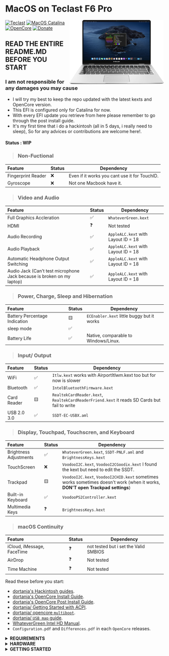 # MacOS on Teclast F6 Pro

<img align="right" src="/Other/Pics/F6_Pro.png" alt="Teclast F6 Pro macOS Hackintosh OpenCore" width="300">

[![Teclast](https://img.shields.io/badge/Teclast-F6%20PRO-blue)](https://www.teclast.com/en/zt/nb/F6Pro/)
[![MacOS Catalina](https://img.shields.io/badge/Catalina-10.15-red.svg)](https://www.apple.com/)
[![OpenCore](https://img.shields.io/badge/OpenCore-0.7.8-blue)](https://github.com/acidanthera/OpenCorePkg/releases/latest)
[![Donate](https://img.shields.io/badge/-Buy%20me%20a%20coffee-orange.svg)](https://www.buymeacoffee.com/Foxsterx3)

## READ THE ENTIRE README.MD BEFORE YOU START

### I am not responsible for any damages you may cause

- I will try my best to keep the repo updated with the latest kexts and OpenCore version.
- This EFI is configured only for Catalina for now.
- With every EFI update you retrieve from here please remember to go through the post install guide.
- It's my first time that i do a hackintosh (all in 5 days, i really need to sleep), So for any advices or contributions are welcome here!. 

#### Status : WIP

> ### Non-Fuctional

| Feature                              | Status | Dependency          |
| :----------------------------------- | ------ | ------------------- |
| Fingerprint Reader                   | ❌   | Even if it works you cant use it for TouchID. |
| Gyroscope                            | ❌   | Not one Macbook have it. |


> ### Video and Audio

| Feature                              | Status | Dependency          |
| :----------------------------------- | ------ | ------------------- |
| Full Graphics Accleration            | ✅   | `WhateverGreen.kext`  |
| HDMI                                 | ❓   |  Not tested           |
| Audio Recording                      | ✅   | `AppleALC.kext` with Layout ID = 18   |
| Audio Playback                       | ✅   | `AppleALC.kext` with Layout ID = 18   |
| Automatic Headphone Output Switching | ✅   | `AppleALC.kext` with Layout ID = 18   |
| Audio Jack (Can't test microphone Jack because is broken on my laptop) | ✅   | `AppleALC.kext` with Layout ID = 18   |

  
> ### Power, Charge, Sleep and Hibernation

| Feature                              | Status | Dependency          |
| :----------------------------------- | ------ | ------------------- |
| Battery Percentage Indication        | 🟨   | `ECEnabler.kext` little buggy but it works  | 
| sleep mode                           | ✅   |                                    |   
| Battery Life                         | ✅   | Native, comparable to Windows/Linux. |

> ### Input/ Output

| Feature                              | Status | Dependency          |
| :----------------------------------- | ------ | ------------------- |
| WiFi                                 | ✅   | `Itlw.kext`  works with AirportItlwm.kext too but for now is slower |
| Bluetooth                            | ✅   | `IntelBluetoothFirmware.kext`  |
| Card Reader                          | 🟨    | `RealtekCardReader.kext`,  `RealtekCardReaderFriend.kext` it reads SD Cards but fail to write |
| USB 2.0 3.0                          | ✅   | `SSDT-EC-USBX.aml` |

> ### Display, Touchpad, Touchscren, and Keyboard

| Feature                              | Status | Dependency          |
| :----------------------------------- | ------ | ------------------- |
| Brightness Adjustments | ✅  | `WhateverGreen.kext`, `SSDT-PNLF.aml` and `BrightnessKeys.kext`|
| TouchScreen            | ❌  | `VoodooI2C.kext`, `VoodooI2CGoodix.kext` I found the kext but need to edit the SSDT. |
| Trackpad               | 🟨  | `VoodooI2C.kext`, `VoodooI2CHID.kext` sometimes works sometimes doesn't work (when it works, **DON'T open Trackpad settings**) |
| Built-in Keyboard      | ✅  | `VoodooPS2Controller.kext` |
| Multimedia Keys        | ❓  | `BrightnessKeys.kext` |

> ### macOS Continuity

| Feature                              | Status | Dependency          |
| :----------------------------------- | ------ | ------------------- |
| iCloud, iMessage, FaceTime           | ❓   | not tested but i set the Valid SMBIOS  |
| AirDrop                              | ❓   | Not tested  |
| Time Machine                         | ❓   | Not tested  |


Read these before you start:

- [dortania's Hackintosh guides](https://github.com/dortania).
- [dortania's OpenCore Install Guide](https://dortania.github.io/OpenCore-Install-Guide/).
- [dortania's OpenCore Post Install Guide](https://dortania.github.io/OpenCore-Post-Install/).
- [dortania/ Getting Started with ACPI](https://dortania.github.io/Getting-Started-With-ACPI/).
- [dortania/ opencore `multiboot`](https://github.com/dortania/OpenCore-Multiboot).
- [dortania/ `USB map` guide](https://dortania.github.io/OpenCore-Post-Install/usb/).
- [WhateverGreen Intel HD Manual](https://github.com/acidanthera/WhateverGreen/blob/master/Manual/FAQ.IntelHD.en.md).
- `Configuration.pdf` and `Differences.pdf` in each `OpenCore` releases.

</details>

<details>
<summary><strong> REQUIREMENTS </strong></summary>
<br>

- A macOS machine(optional): to create the macOS installer.
- Flash drive, 128GB or more, for the above purpose.  
- [ProperTree](https://github.com/corpnewt/ProperTree) if you need to edit plist files.  
- [MaciASL](https://github.com/acidanthera/MaciASL), for patching ACPI tables and editing ACPI patches.
- [MountEFI](https://github.com/corpnewt/MountEFI) to quickly mount EFI partitions.  
- [IORegistryExplorer](https://developer.apple.com/downloads), for diagnosis.  
- Patience and time, especially if this is your first time Hackintosh-ing.

</details>

<details>
<summary><strong> HARDWARE </strong></summary>
<br>

| Teclast F6 Pro | Hardware                 | 
| :--------------|------------------------- |
| CPU            |  Intel m3-7Y30           | 
| SSD            |  128 GB                  | 
| Display        |  13' IPS (1920x1080)     |  
| WiFi & BT      |  Intel Wireless-AC 3165  |

</details>

<details>
<summary><strong> GETTING STARTED </strong></summary>
<br>

Before you do anything, please familiarize yourself with basic Hackintosh terminologies and the basic Hackintosh process by throughly reading Dortania guides as linked in `REFERENCES`

- Creating a macOS installer: refer to [Dortania's OpenCore Install Guide](https://dortania.github.io/OpenCore-Install-Guide/installer-guide/)
- [**README-HARDWARE**](/Other/README_HARDWARE.md): Requirements before installing.
- [**README-OTHERS**](/Other/README_OTHERS.md): for post installation settings and other remarks.

<details>
<summary><strong> CREDITS </strong></summary>
<br>

- [Apple](https://www.apple.com) for macOS.
- [Acidanthera](https://github.com/acidanthera) for all the kexts/utilities that they made.
- [Dortania](https://github.com/dortania) for for the OpenCore Install Guide.

</details>
